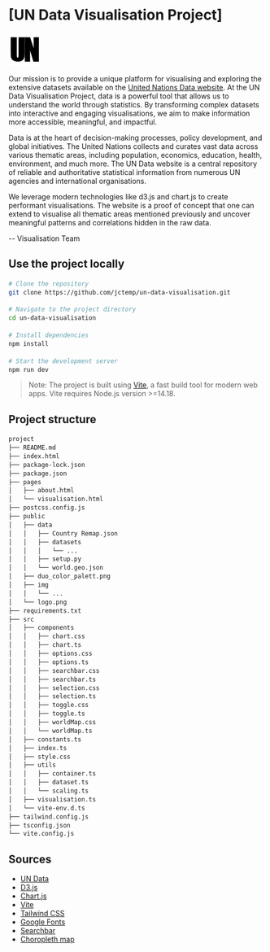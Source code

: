 # [UN Data Visualisation Project]

![](public/logo.png)
<p>
    Our mission is to provide a unique platform for visualising and exploring the extensive datasets
    available on the <a href="https://data.un.org/" class="underline">United Nations Data website</a>. At the UN Data Visualisation
    Project, data is a powerful tool that allows us to understand the world through statistics. By
    transforming complex datasets into interactive and engaging visualisations, we aim to make
    information more accessible, meaningful, and impactful.
</p>

<p>
    Data is at the heart of decision-making processes, policy development, and global initiatives. The
    United Nations collects and curates vast data across various thematic areas, including population,
    economics, education, health, environment, and much more. The UN Data website is a central
    repository of
    reliable and authoritative statistical information from numerous UN agencies and international
    organisations.
</p>

<p>
    We leverage modern technologies like d3.js and chart.js to create performant visualisations. The
    website
    is a proof of concept that one can extend to visualise all thematic areas mentioned previously and
    uncover meaningful patterns and correlations hidden in the raw data.
</p>

-- Visualisation Team

## Use the project locally

```bash
# Clone the repository
git clone https://github.com/jctemp/un-data-visualisation.git

# Navigate to the project directory
cd un-data-visualisation

# Install dependencies
npm install

# Start the development server
npm run dev
```

> Note: The project is built using [Vite](https://vitejs.dev/), a fast build tool for modern web apps. Vite requires Node.js version >=14.18.

## Project structure
    
```bash
project
├── README.md
├── index.html
├── package-lock.json
├── package.json
├── pages
│   ├── about.html
│   └── visualisation.html
├── postcss.config.js
├── public
│   ├── data
│   │   ├── Country Remap.json
│   │   ├── datasets
│   │   │   └── ...
│   │   ├── setup.py
│   │   └── world.geo.json
│   ├── duo_color_palett.png
│   ├── img
│   │   └── ...
│   └── logo.png
├── requirements.txt
├── src
│   ├── components
│   │   ├── chart.css
│   │   ├── chart.ts
│   │   ├── options.css
│   │   ├── options.ts
│   │   ├── searchbar.css
│   │   ├── searchbar.ts
│   │   ├── selection.css
│   │   ├── selection.ts
│   │   ├── toggle.css
│   │   ├── toggle.ts
│   │   ├── worldMap.css
│   │   └── worldMap.ts
│   ├── constants.ts
│   ├── index.ts
│   ├── style.css
│   ├── utils
│   │   ├── container.ts
│   │   ├── dataset.ts
│   │   └── scaling.ts
│   ├── visualisation.ts
│   └── vite-env.d.ts
├── tailwind.config.js
├── tsconfig.json
└── vite.config.js
```


## Sources

- [UN Data](https://data.un.org/)
- [D3.js](https://d3js.org/)
- [Chart.js](https://www.chartjs.org/)
- [Vite](https://vitejs.dev/)
- [Tailwind CSS](https://tailwindcss.com/)
- [Google Fonts](https://fonts.google.com/)
- [Searchbar](https://codepen.io/mey_mnry/pen/QWqPvox)
- [Choropleth map](https://observablehq.com/@d3/choropleth)
